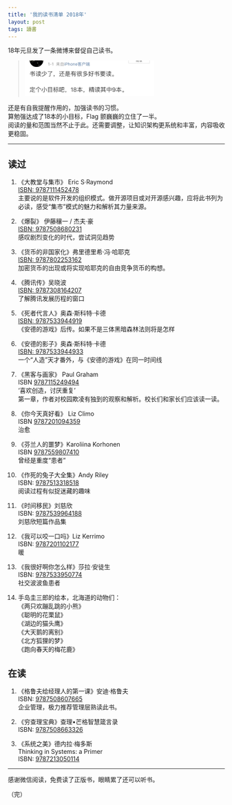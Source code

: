 ```yaml
---
title: '我的读书清单 2018年'
layout: post
tags: 讀書
---
```



18年元旦发了一条微博来督促自己读书。  

> <img src="/files/181231.jpg" style="width:300px; height:auto;" />  

还是有自我提醒作用的，加强读书的习惯。   
算勉强达成了18本的小目标，Flag 颤巍巍的立住了一半。  
阅读的量和范围当然不止于此。还需要调整，让知识架构更系统和丰富，内容吸收更稳固。  

---

## 读过

1. 《大教堂与集市》 Eric S·Raymond  
[ISBN: 9787111452478](https://book.douban.com/subject/25881855/)  
主要说的是软件开发的组织模式。做开源项目或对开源感兴趣，应将此书列为必读，感受“集市”模式的魅力和解析其力量来源。  


1. 《爆裂》 伊藤穰一 / 杰夫·豪  
[ISBN: 9787508680231](https://book.douban.com/subject/27131703/)  
感叹剧烈变化的时代，尝试洞见趋势  


1. 《货币的非国家化》弗里德里希·冯·哈耶克  
[ISBN: 9787802253162](https://book.douban.com/subject/2155342/)  
加密货币的出现或将实现哈耶克的自由竞争货币的构想。  


1. 《腾讯传》吴晓波  
[ISBN: 9787308164207](https://book.douban.com/subject/26929955/)  
了解腾讯发展历程的窗口  


1. 《死者代言人》奥森·斯科特·卡德   
[ISBN: 9787533944919](https://book.douban.com/subject/26763182/)  
《安德的游戏》后传。如果不是三体黑暗森林法则将是怎样  


1. 《安德的影子》奥森·斯科特·卡德   
[ISBN: 9787533944933](https://book.douban.com/subject/26767240/)  
一个“人造”天才番外，与《安德的游戏》在同一时间线  


1. 《黑客与画家》 Paul Graham  
ISBN [9787115249494](https://book.douban.com/subject/6021440/)  
‘喜欢创造，讨厌重复’  
第一章，作者对校园欺凌有独到的观察和解析。校长们和家长们应该读一读。  


1. 《你今天真好看》 Liz Climo  
ISBN [9787201094359](https://book.douban.com/subject/26602392/)  
治愈  

1. 《芬兰人的噩梦》Karoliina Korhonen  
ISBN [9787559807410](https://book.douban.com/subject/30234130/)  
曾经是重度“患者”  

1. 《作死的兔子大全集》Andy Riley  
ISBN: [9787513318518](https://book.douban.com/subject/26681602/)  
阅读过程有似捉迷藏的趣味  


1. 《时间移民》刘慈欣  
ISBN: [9787539964188](https://book.douban.com/subject/26210607/)  
刘慈欣短篇作品集  


1. 《我可以咬一口吗》Liz Kerrimo  
ISBN: [9787201102177](https://book.douban.com/subject/26755503/)  
暖  

1. 《我很好啊你怎么样》莎拉·安徒生  
ISBN: [9787533950774](https://book.douban.com/subject/27604190/)  
社交波波鱼患者  

1. 手岛圭三郎的绘本，北海道的动物们：  
《两只欢蹦乱跳的小熊》  
《聪明的花栗鼠》  
《湖边的猫头鹰》  
《大天鹅的离别》  
《北方狐狸的梦》  
《跑向春天的梅花鹿》  



## 在读  


1. 《格鲁夫给经理人的第一课》安迪·格鲁夫   
ISBN: [9787508607665](https://book.douban.com/subject/1958120/)  
企业管理，极力推荐管理层熟读此书。  


1. 《穷查理宝典》查理•芒格智慧箴言录  
ISBN: [9787508663326](https://book.douban.com/subject/26831789/)  


1. 《系统之美》德内拉·梅多斯   
Thinking in Systems: a Primer  
ISBN: [9787213050114](https://book.douban.com/subject/11528220/)  


---


感谢微信阅读，免费读了正版书，眼睛累了还可以听书。  


（完）  


